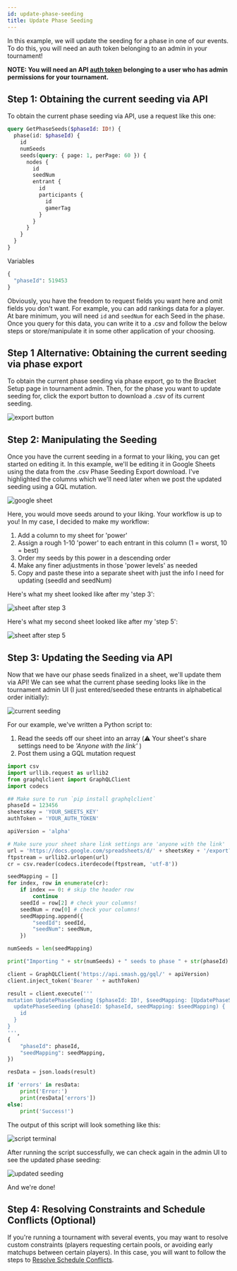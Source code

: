 ```yaml
---
id: update-phase-seeding
title: Update Phase Seeding
---
```


In this example, we will update the seeding for a phase in one of our events.
To do this, you will need an auth token belonging to an admin in your tournament!

**NOTE: You will need an API [auth token](/docs/authentication)
belonging to a user who has admin permissions for your tournament.**

## Step 1: Obtaining the current seeding via API

To obtain the current phase seeding via API, use a request like this one:

```graphql
query GetPhaseSeeds($phaseId: ID!) {
  phase(id: $phaseId) {
    id
    numSeeds
    seeds(query: { page: 1, perPage: 60 }) {
      nodes {
        id
        seedNum
        entrant {
          id
          participants {
            id
            gamerTag
          }
        }
      }
    }
  }
}
```

Variables

```graphql
{
  "phaseId": 519453
}
```

Obviously, you have the freedom to request fields you want here and omit fields you don't want.
For example, you can add rankings data for a player.
At bare minimum, you will need `id` and `seedNum` for each Seed in the phase.
Once you query for this data, you can write it to a .csv and follow the below steps
or store/manipulate it in some other application of your choosing.

## Step 1 Alternative: Obtaining the current seeding via phase export

To obtain the current phase seeding via phase export, go to the Bracket Setup page in tournament admin.
Then, for the phase you want to update seeding for, click the export button to download a .csv of its current seeding.

![export button](https://imgur.com/plcr1y4.png)

## Step 2: Manipulating the Seeding

Once you have the current seeding in a format to your liking, you can get started on editing it.
In this example, we'll be editing it in Google Sheets using the data from the .csv Phase Seeding Export download.
I've highlighted the columns which we'll need later when we post the updated seeding using a GQL mutation.

![google sheet](https://imgur.com/p9IlAMb.png)

Here, you would move seeds around to your liking.
Your workflow is up to you!
In my case, I decided to make my workflow:

1. Add a column to my sheet for 'power'
2. Assign a rough 1-10 'power' to each entrant in this column (1 = worst, 10 = best)
3. Order my seeds by this power in a descending order
4. Make any finer adjustments in those 'power levels' as needed
5. Copy and paste these into a separate sheet with just the info I need for updating (seedId and seedNum)

Here's what my sheet looked like after my 'step 3':

![sheet after step 3](https://imgur.com/cE4271y.png)

Here's what my second sheet looked like after my 'step 5':

![sheet after step 5](https://imgur.com/YUZEkKC.png)

## Step 3: Updating the Seeding via API

Now that we have our phase seeds finalized in a sheet, we'll update them via API!
We can see what the current phase seeding looks like in the tournament admin UI
(I just entered/seeded these entrants in alphabetical order initially):

![current seeding](https://imgur.com/Pz2E5Sa.png)

For our example, we've written a Python script to:

1. Read the seeds off our sheet into an array (⚠️ Your sheet's share settings need to be
   _'Anyone with the link'_ )
2. Post them using a GQL mutation request

```python
import csv
import urllib.request as urllib2
from graphqlclient import GraphQLClient
import codecs

## Make sure to run `pip install graphqlclient`
phaseId = 123456
sheetsKey = 'YOUR_SHEETS_KEY'
authToken = 'YOUR_AUTH_TOKEN'

apiVersion = 'alpha'

# Make sure your sheet share link settings are 'anyone with the link'
url = 'https://docs.google.com/spreadsheets/d/' + sheetsKey + '/export?format=csv'
ftpstream = urllib2.urlopen(url)
cr = csv.reader(codecs.iterdecode(ftpstream, 'utf-8'))

seedMapping = []
for index, row in enumerate(cr):
    if index == 0: # skip the header row
        continue
    seedId = row[2] # check your columns!
    seedNum = row[0] # check your columns!
    seedMapping.append({
        "seedId": seedId,
        "seedNum": seedNum,
    })

numSeeds = len(seedMapping)

print("Importing " + str(numSeeds) + " seeds to phase " + str(phaseId) + "...")

client = GraphQLClient('https://api.smash.gg/gql/' + apiVersion)
client.inject_token('Bearer ' + authToken)

result = client.execute('''
mutation UpdatePhaseSeeding ($phaseId: ID!, $seedMapping: [UpdatePhaseSeedInfo]!) {
  updatePhaseSeeding (phaseId: $phaseId, seedMapping: $seedMapping) {
    id
  }
}
''',
{
    "phaseId": phaseId,
    "seedMapping": seedMapping,
})

resData = json.loads(result)

if 'errors' in resData:
    print('Error:')
    print(resData['errors'])
else:
    print('Success!')
```

The output of this script will look something like this:

![script terminal](https://imgur.com/Yk3zW4r.png)

After running the script successfully, we can check again in the admin UI to see
the updated phase seeding:

![updated seeding](https://imgur.com/RApajkN.png)

And we're done!

## Step 4: Resolving Constraints and Schedule Conflicts (Optional)

If you're running a tournament with several events, you may want to resolve custom
constraints (players requesting certain pools, or avoiding early matchups between
certain players).
In this case, you will want to follow the steps to
[Resolve Schedule Conflicts](/docs/examples/resolve-conflicts).
